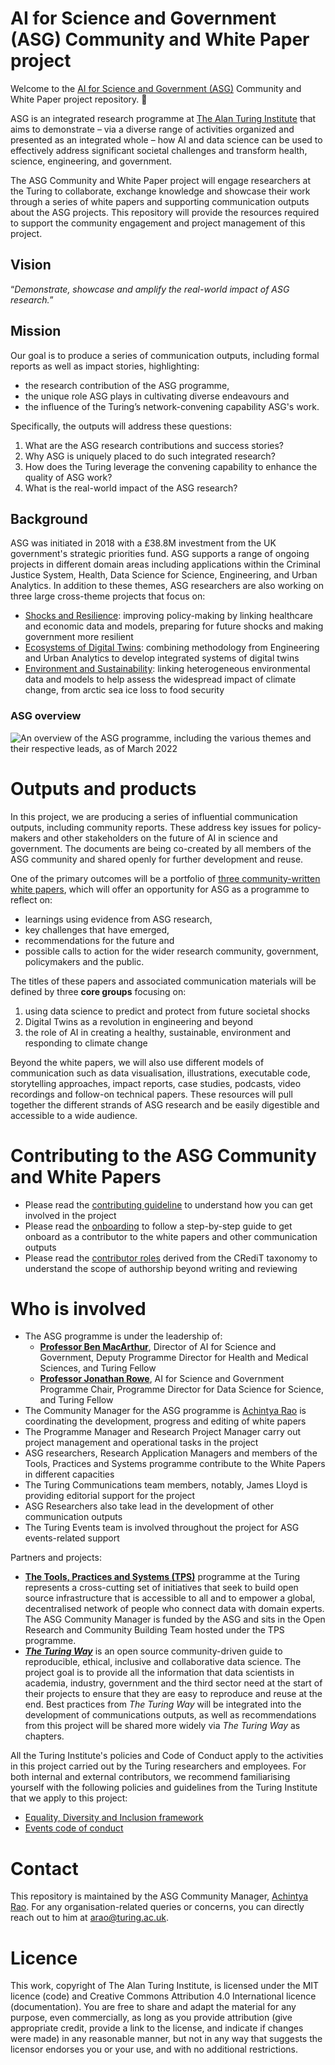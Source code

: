 # AI for Science and Government (ASG) Community and White Paper project

Welcome to the [AI for Science and Government (ASG)](https://www.turing.ac.uk/research/asg) Community and White Paper project repository. 🎉

ASG is an integrated research programme at [The Alan Turing Institute](https://www.turing.ac.uk/) that aims to demonstrate – via a diverse range of activities organized and presented as an integrated whole – how AI and data science can be used to effectively address significant societal challenges and transform health, science, engineering, and government.

The ASG Community and White Paper project will engage researchers at the Turing to collaborate, exchange knowledge and showcase their work through a series of white papers and supporting communication outputs about the ASG projects.
This repository will provide the resources required to support the community engagement and project management of this project.

## Vision

“_Demonstrate, showcase and amplify the real-world impact of ASG research._”

## Mission

Our goal is to produce a series of communication outputs, including formal reports as well as impact stories, highlighting:
 
- the research contribution of the ASG programme,
- the unique role ASG plays in cultivating diverse endeavours and
- the influence of the Turing’s network-convening capability ASG's work.

Specifically, the outputs will address these questions:

1. What are the ASG research contributions and success stories?
1. Why ASG is uniquely placed to do such integrated research?
1. How does the Turing leverage the convening capability to enhance the quality of ASG work?
1. What is the real-world impact of the ASG research?
 
## Background

ASG was initiated in 2018 with a £38.8M investment from the UK government's strategic priorities fund.
ASG supports a range of ongoing projects in different domain areas including applications within the Criminal Justice System, Health, Data Science for Science, Engineering, and Urban Analytics.
In addition to these themes, ASG researchers are also working on three large cross-theme projects that focus on:

- [Shocks and Resilience](https://www.turing.ac.uk/research/research-projects/shocks-and-resilience): improving policy-making by linking healthcare and economic data and models, preparing for future shocks and making government more resilient
- [Ecosystems of Digital Twins](https://www.turing.ac.uk/research/research-projects/ecosystems-digital-twins): combining methodology from Engineering and Urban Analytics to develop integrated systems of digital twins
- [Environment and Sustainability](https://www.turing.ac.uk/research/research-projects/environment-and-sustainability): linking heterogeneous environmental data and models to help assess the widespread impact of climate change, from arctic sea ice loss to food security

### ASG overview

![An overview of the ASG programme, including the various themes and their respective leads, as of March 2022](images/2022-03_ASG_overview.png)

# Outputs and products

In this project, we are producing a series of influential communication outputs, including community reports.
These address key issues for policy-makers and other stakeholders on the future of AI in science and government.
The documents are being co-created by all members of the ASG community and shared openly for further development and reuse.

One of the primary outcomes will be a portfolio of [three community-written white papers](documentation/asg-white-papers/white-papers-meta.md), which will offer an opportunity for ASG as a programme to reflect on:

- learnings using evidence from ASG research,
- key challenges that have emerged,
- recommendations for the future and
- possible calls to action for the wider research community, government, policymakers and the public.

The titles of these papers and associated communication materials will be defined by three **core groups** focusing on:
 
1. using data science to predict and protect from future societal shocks
1. Digital Twins as a revolution in engineering and beyond
1. the role of AI in creating a healthy, sustainable, environment and responding to climate change

Beyond the white papers, we will also use different models of communication such as data visualisation, illustrations, executable code, storytelling approaches, impact reports, case studies, podcasts, video recordings and follow-on technical papers.
These resources will pull together the different strands of ASG research and be easily digestible and accessible to a wide audience.

# Contributing to the ASG Community and White Papers

- Please read the [contributing guideline](./CONTRIBUTING.md) to understand how you can get involved in the project
- Please read the [onboarding](./onboarding.md) to follow a step-by-step guide to get onboard as a contributor to the white papers and other communication outputs
- Please read the [contributor roles](documentation/contributor-roles.md) derived from the CRediT taxonomy to understand the scope of authorship beyond writing and reviewing

# Who is involved

- The ASG programme is under the leadership of:
  - [**Professor Ben MacArthur**](https://www.turing.ac.uk/people/researchers/ben-macarthur), Director of AI for Science and Government, Deputy Programme Director for Health and Medical Sciences, and Turing Fellow
  - [**Professor Jonathan Rowe**](https://www.turing.ac.uk/people/researchers/jonathan-rowe), AI for Science and Government Programme Chair, Programme Director for Data Science for Science, and Turing Fellow 
- The Community Manager for the ASG programme is [Achintya Rao](https://github.com/RaoOfPhysics) is coordinating the development, progress and editing of white papers
- The Programme Manager and Research Project Manager carry out project management and operational tasks in the project
- ASG researchers, Research Application Managers and members of the Tools, Practices and Systems programme contribute to the White Papers in different capacities 
- The Turing Communications team members, notably, James Lloyd is providing editorial support for the project
- ASG Researchers also take lead in the development of other communication outputs
- The Turing Events team is involved throughout the project for ASG events-related support

Partners and projects:

- [**The Tools, Practices and Systems (TPS)**](https://www.turing.ac.uk/research/research-programmes/tools-practices-and-systems) programme at the Turing represents a cross-cutting set of initiatives that seek to build open source infrastructure that is accessible to all and to empower a global, decentralised network of people who connect data with domain experts. The ASG Community Manager is funded by the ASG and sits in the Open Research and Community Building Team hosted under the TPS programme. 
- [**_The Turing Way_**](https://the-turing-way.netlify.app/) is an open source community-driven guide to reproducible, ethical, inclusive and collaborative data science. The project goal is to provide all the information that data scientists in academia, industry, government and the third sector need at the start of their projects to ensure that they are easy to reproduce and reuse at the end. Best practices from *The Turing Way* will be integrated into the development of communications outputs, as well as recommendations from this project will be shared more widely via *The Turing Way* as chapters.

All the Turing Institute's policies and Code of Conduct apply to the activities in this project carried out by the Turing researchers and employees. For both internal and external contributors, we recommend familiarising yourself with the following policies and guidelines from the Turing Institute that we apply to this project:

- [Equality, Diversity and Inclusion framework](https://www.turing.ac.uk/about-us/equality-diversity-and-inclusion/EDI-framework)
- [Events code of conduct](https://www.turing.ac.uk/events/policies-and-guidelines)

# Contact

This repository is maintained by the ASG Community Manager, [Achintya Rao](https://github.com/RaoOfPhysics).
For any organisation-related queries or concerns, you can directly reach out to him at [arao@turing.ac.uk](mailto:arao@turing.ac.uk).

# Licence

This work, copyright of The Alan Turing Institute, is licensed under the MIT licence (code) and Creative Commons Attribution 4.0 International licence (documentation).
You are free to share and adapt the material for any purpose, even commercially, as long as you provide attribution (give appropriate credit, provide a link to the license, and indicate if changes were made) in any reasonable manner, but not in any way that suggests the licensor endorses you or your use, and with no additional restrictions.

